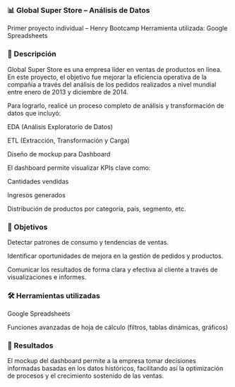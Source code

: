 ### 📊 Global Super Store – Análisis de Datos
Primer proyecto individual – Henry Bootcamp
Herramienta utilizada: Google Spreadsheets

### 🧾 Descripción
Global Super Store es una empresa líder en ventas de productos en línea. En este proyecto, el objetivo fue mejorar la eficiencia operativa de la compañía a través del análisis de los pedidos realizados a nivel mundial entre enero de 2013 y diciembre de 2014.

Para lograrlo, realicé un proceso completo de análisis y transformación de datos que incluyó:

EDA (Análisis Exploratorio de Datos)

ETL (Extracción, Transformación y Carga)

Diseño de mockup para Dashboard

El dashboard permite visualizar KPIs clave como:

Cantidades vendidas

Ingresos generados

Distribución de productos por categoría, país, segmento, etc.

### 🎯 Objetivos
Detectar patrones de consumo y tendencias de ventas.

Identificar oportunidades de mejora en la gestión de pedidos y productos.

Comunicar los resultados de forma clara y efectiva al cliente a través de visualizaciones e informes.

### 🛠️ Herramientas utilizadas
Google Spreadsheets

Funciones avanzadas de hoja de cálculo (filtros, tablas dinámicas, gráficos)

### 📌 Resultados
El mockup del dashboard permite a la empresa tomar decisiones informadas basadas en los datos históricos, facilitando así la optimización de procesos y el crecimiento sostenido de las ventas.
